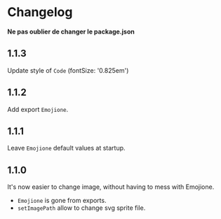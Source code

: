 # Changelog

**Ne pas oublier de changer le package.json**

## 1.1.3

Update style of `Code` (fontSize: '0.825em')

## 1.1.2

Add export `Emojione`.

## 1.1.1

Leave `Emojione` default values at startup.

## 1.1.0

It's now easier to change image, without having to mess with Emojione.
* `Emojione` is gone from exports.
* `setImagePath` allow to change svg sprite file.
